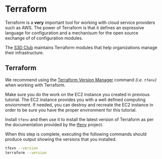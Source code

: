 # Terraform

Terraform is a **very** important tool for working with cloud service providers
such as AWS. The power of Terraform is that it defines an expressive language
for configuration and a mechanisum for the open source exchange of of
configuration modules.

The [S3D Club](.) maintains Terraform modules that help organizations manage
their infrastructure.

## Terraform

We recommend using the [Terraform Version
Manager](https://github.com/tfutils/tfenv#tfenv) command _(i.e. `tfenv`)_ when
working with Terraform.

Make sure you do the work on the EC2 instance you created in previous tutorial.
The EC2 instance provides you with a well defined computing enviornment. If
needed, you can destroy and recreate the EC2 instance in order to be sure you
have the proper environment for this tutorial.

Install `tfenv` and then use it to install the latest version of Terraform as
per the documentation provided by the
[tfenv](https://github.com/tfutils/tfenv/blob/master/README.md#tfenv) project.

When this step is complete, executing the following commands should produce
output showing the versions that you installed.

```bash
tfevn --version
terraform --version
```
